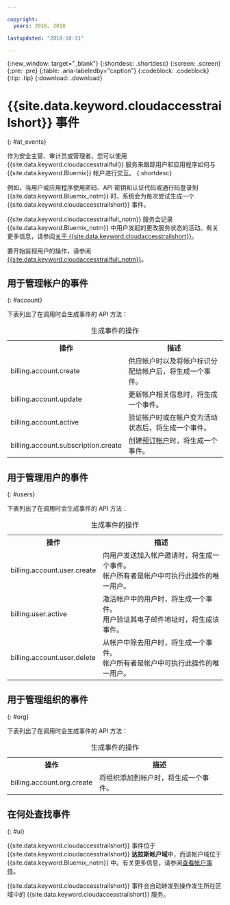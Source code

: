 ```yaml
---

copyright:
  years: 2016, 2018

lastupdated: "2018-10-31"

---
```


{:new_window: target="_blank"}
{:shortdesc: .shortdesc}
{:screen: .screen}
{:pre: .pre}
{:table: .aria-labeledby="caption"}
{:codeblock: .codeblock}
{:tip: .tip}
{:download: .download}


# {{site.data.keyword.cloudaccesstrailshort}} 事件  
{: #at_events}

作为安全主管、审计员或管理者，您可以使用 {{site.data.keyword.cloudaccesstrailfull}} 服务来跟踪用户和应用程序如何与 {{site.data.keyword.Bluemix}} 帐户进行交互。
{:shortdesc}

例如，当用户或应用程序使用密码、API 密钥和认证代码或通行码登录到 {{site.data.keyword.Bluemix_notm}} 时，系统会为每次尝试生成一个 {{site.data.keyword.cloudaccesstrailshort}} 事件。 

{{site.data.keyword.cloudaccesstrailfull_notm}} 服务会记录 {{site.data.keyword.Bluemix_notm}} 中用户发起的更改服务状态的活动。有关更多信息，请参阅[关于 {{site.data.keyword.cloudaccesstrailshort}}](/docs/services/cloud-activity-tracker/activity_tracker_ov.html#activity_tracker_ov )。

要开始监视用户的操作，请参阅 [{{site.data.keyword.cloudaccesstrailfull_notm}}](/docs/services/cloud-activity-tracker/index.html#getting-started-with-cla)。 

## 用于管理帐户的事件
{: #account}

下表列出了在调用时会生成事件的 API 方法：

<table>
  <caption>生成事件的操作</caption>
  <tr>
    <th>操作</th>
	  <th>描述
</th>
  </tr>
  <tr>
    <td>billing.account.create</td>
	  <td>供应帐户时以及将帐户标识分配给帐户后，将生成一个事件。</td>
  </tr>
  <tr>
    <td>billing.account.update</td>
	  <td>更新帐户相关信息时，将生成一个事件。</td>
  </tr>
  <tr>
    <td>billing.account.active</td>
	  <td>验证帐户时或在帐户变为活动状态后，将生成一个事件。</td>
  </tr>
  <tr>
    <td>billing.account.subscription.create</td>
	  <td>创建<a href="/docs/account/index.html#subscription-account">预订帐户</a>时，将生成一个事件。</td>
  </tr>
</table>



## 用于管理用户的事件
{: #users}

下表列出了在调用时会生成事件的 API 方法：

<table>
  <caption>生成事件的操作</caption>
  <tr>
    <th>操作</th>
	  <th>描述
</th>
  </tr>
  <tr>
    <td>billing.account.user.create</td>
	  <td>向用户发送加入帐户邀请时，将生成一个事件。</br>帐户所有者是帐户中可执行此操作的唯一用户。</td>
  </tr>
  <tr>
    <td>billing.user.active</td>
	  <td>激活帐户中的用户时，将生成一个事件。</br>用户验证其电子邮件地址时，将生成该事件。</td>
  </tr>
  <tr>
    <td>billing.account.user.delete</td>
	  <td>从帐户中除去用户时，将生成一个事件。</br>帐户所有者是帐户中可执行此操作的唯一用户。</td>
  </tr>
</table>

## 用于管理组织的事件
{: #org}

下表列出了在调用时会生成事件的 API 方法：

<table>
  <caption>生成事件的操作</caption>
  <tr>
    <th>操作</th>
	  <th>描述
</th>
  </tr>
  <tr>
    <td>billing.account.org.create</td>
	  <td>将组织添加到帐户时，将生成一个事件。</td>
  </tr>
</table>

## 在何处查找事件
{: #ui}

{{site.data.keyword.cloudaccesstrailshort}} 事件位于 {{site.data.keyword.cloudaccesstrailshort}} **达拉斯帐户域**中，而该帐户域位于 {{site.data.keyword.Bluemix_notm}} 中。有关更多信息，请参阅[查看帐户事件](/docs/services/cloud-activity-tracker/how-to/manage-events-ui/viewing_events.html#account_events)。

{{site.data.keyword.cloudaccesstrailshort}} 事件会自动转发到操作发生所在区域中的 {{site.data.keyword.cloudaccesstrailshort}} 服务。
